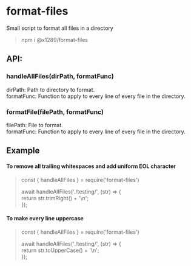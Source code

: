 # format-files  
Small script to format all files in a directory  
  
> npm i @x1289/format-files  

## API:  

  
  
### handleAllFiles(dirPath, formatFunc)  
  
dirPath:      Path to directory to format.  
formatFunc:   Function to apply to every line of every file in the directory.  
  

  
### formatFile(filePath, formatFunc)  
  
filePath:     File to format.  
formatFunc:   Function to apply to every line of every file in the directory.  
  
  
  
  
## Example  

#### To remove all trailing whitespaces and add uniform EOL character
> const { handleAllFiles } = require('format-files')
> 
> await handleAllFiles('./testing/', (str) => {  
>    return str.trimRight() + '\n';  
>  });  

#### To make every line uppercase
> const { handleAllFiles } = require('format-files')
> 
> await handleAllFiles('./testing/', (str) => {  
>    return str.toUpperCase() + '\n';  
>  });  